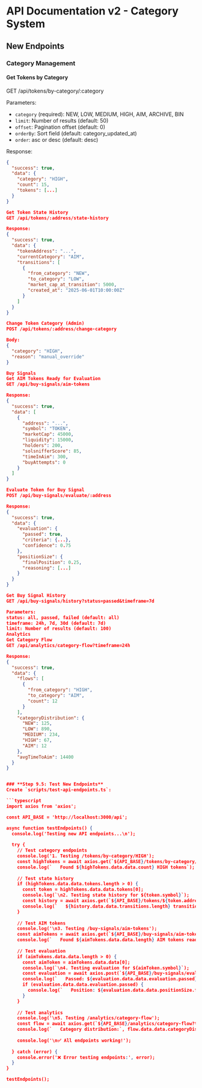 # API Documentation v2 - Category System

## New Endpoints

### Category Management

#### Get Tokens by Category

GET /api/tokens/by-category/:category

Parameters:
- `category` (required): NEW, LOW, MEDIUM, HIGH, AIM, ARCHIVE, BIN
- `limit`: Number of results (default: 50)
- `offset`: Pagination offset (default: 0)
- `orderBy`: Sort field (default: category_updated_at)
- `order`: asc or desc (default: desc)

Response:
```json
{
  "success": true,
  "data": {
    "category": "HIGH",
    "count": 15,
    "tokens": [...]
  }
}

Get Token State History
GET /api/tokens/:address/state-history

Response:
{
  "success": true,
  "data": {
    "tokenAddress": "...",
    "currentCategory": "AIM",
    "transitions": [
      {
        "from_category": "NEW",
        "to_category": "LOW",
        "market_cap_at_transition": 5000,
        "created_at": "2025-06-01T10:00:00Z"
      }
    ]
  }
}

Change Token Category (Admin)
POST /api/tokens/:address/change-category

Body:
{
  "category": "HIGH",
  "reason": "manual_override"
}

Buy Signals
Get AIM Tokens Ready for Evaluation
GET /api/buy-signals/aim-tokens

Response:
{
  "success": true,
  "data": [
    {
      "address": "...",
      "symbol": "TOKEN",
      "marketCap": 45000,
      "liquidity": 15000,
      "holders": 200,
      "solsnifferScore": 85,
      "timeInAim": 300,
      "buyAttempts": 0
    }
  ]
}

Evaluate Token for Buy Signal
POST /api/buy-signals/evaluate/:address

Response:
{
  "success": true,
  "data": {
    "evaluation": {
      "passed": true,
      "criteria": {...},
      "confidence": 0.75
    },
    "positionSize": {
      "finalPosition": 0.25,
      "reasoning": [...]
    }
  }
}

Get Buy Signal History
GET /api/buy-signals/history?status=passed&timeframe=7d

Parameters:
status: all, passed, failed (default: all)
timeframe: 24h, 7d, 30d (default: 7d)
limit: Number of results (default: 100)
Analytics
Get Category Flow
GET /api/analytics/category-flow?timeframe=24h

Response:
{
  "success": true,
  "data": {
    "flows": [
      {
        "from_category": "HIGH",
        "to_category": "AIM",
        "count": 12
      }
    ],
    "categoryDistribution": {
      "NEW": 125,
      "LOW": 890,
      "MEDIUM": 234,
      "HIGH": 67,
      "AIM": 12
    },
    "avgTimeToAim": 14400
  }
}


### **Step 9.5: Test New Endpoints**
Create `scripts/test-api-endpoints.ts`:

```typescript
import axios from 'axios';

const API_BASE = 'http://localhost:3000/api';

async function testEndpoints() {
  console.log('Testing new API endpoints...\n');
  
  try {
    // Test category endpoints
    console.log('1. Testing /tokens/by-category/HIGH');
    const highTokens = await axios.get(`${API_BASE}/tokens/by-category/HIGH`);
    console.log(`   Found ${highTokens.data.data.count} HIGH tokens`);
    
    // Test state history
    if (highTokens.data.data.tokens.length > 0) {
      const token = highTokens.data.data.tokens[0];
      console.log(`\n2. Testing state history for ${token.symbol}`);
      const history = await axios.get(`${API_BASE}/tokens/${token.address}/state-history`);
      console.log(`   ${history.data.data.transitions.length} transitions found`);
    }
    
    // Test AIM tokens
    console.log('\n3. Testing /buy-signals/aim-tokens');
    const aimTokens = await axios.get(`${API_BASE}/buy-signals/aim-tokens`);
    console.log(`   Found ${aimTokens.data.data.length} AIM tokens ready`);
    
    // Test evaluation
    if (aimTokens.data.data.length > 0) {
      const aimToken = aimTokens.data.data[0];
      console.log(`\n4. Testing evaluation for ${aimToken.symbol}`);
      const evaluation = await axios.post(`${API_BASE}/buy-signals/evaluate/${aimToken.address}`);
      console.log(`   Passed: ${evaluation.data.data.evaluation.passed}`);
      if (evaluation.data.data.evaluation.passed) {
        console.log(`   Position: ${evaluation.data.data.positionSize.finalPosition} SOL`);
      }
    }
    
    // Test analytics
    console.log('\n5. Testing /analytics/category-flow');
    const flow = await axios.get(`${API_BASE}/analytics/category-flow?timeframe=24h`);
    console.log(`   Category distribution:`, flow.data.data.categoryDistribution);
    
    console.log('\n✅ All endpoints working!');
    
  } catch (error) {
    console.error('❌ Error testing endpoints:', error);
  }
}

testEndpoints();
